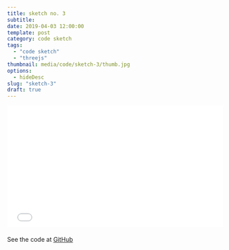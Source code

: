```yaml
---
title: sketch no. 3
subtitle:
date: 2019-04-03 12:00:00
template: post
category: code sketch
tags:
  - "code sketch"
  - "threejs"
thumbnail: media/code/sketch-3/thumb.jpg
options:
  - hideDesc
slug: "sketch-3"
draft: true
---
```


<style type="text/css">
.threejs-viz-container {
  position: relative;
  overflow: hidden;
  padding-top: 56.25%;
  margin-bottom: 20px;
}
.resp-iframe {
    position: absolute;
    top: 0;
    left: 0;
    width: 100%;
    height: 100%;
    border: 0;
}
</style>

<div class="threejs-viz-container">
  <iframe id="sketch-3"
      class="resp-iframe"
      title="sketch-3"
      src="/three-3/index.html"
      scrolling="no">
  </iframe>
</div>

See the code at [GitHub](https://github.com/rjsalvadorr/portfolio-v4a/blob/master/static/three-3/js/index.js)
